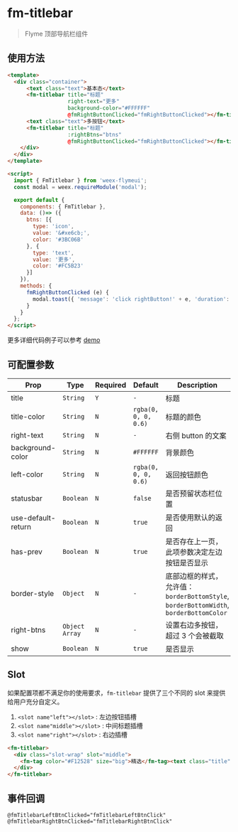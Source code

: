 # fm-titlebar

> Flyme 顶部导航栏组件

## 使用方法
```html
<template>
  <div class="container">
      <text class="text">基本态</text>
      <fm-titlebar title="标题"
                   right-text="更多"
                   background-color="#FFFFFF"
                   @fmRightButtonClicked="fmRightButtonClicked"></fm-titlebar>
      <text class="text">多按钮</text>
      <fm-titlebar title="标题"
                   :rightBtns="btns"
                   @fmRightButtonClicked="fmRightButtonClicked"></fm-titlebar>
    </div>
  </div>
</template>

<script>
  import { FmTitlebar } from 'weex-flymeui';
  const modal = weex.requireModule('modal');

  export default {
    components: { FmTitlebar },
    data: ()=> ({
      btns: [{
        type: 'icon',
        value: '&#xe6cb;',
        color: '#3BC06B'
      }, {
        type: 'text',
        value: '更多',
        color: '#FC5B23'
      }]
    }),
    methods: {
      fmRightButtonClicked (e) {
        modal.toast({ 'message': 'click rightButton!' + e, 'duration': 1 });
      }
    }
  };
</script>
```

更多详细代码例子可以参考 [demo](https://github.com/Yanjiie/weex-flymeui/blob/master/example/component/titlebar/index.vue)

## 可配置参数
| Prop | Type | Required | Default | Description |
|-------------|------------|--------|-----|-----|
| title | `String` |`Y`| `-` | 标题 |
| title-color | `String` |`N`| `rgba(0, 0, 0, 0.6)` | 标题的颜色 |
| right-text | `String` |`N`| `-` | 右侧 button 的文案 |
| background-color | `String` |`N`| `#FFFFFF` | 背景颜色 |
| left-color | `String` |`N`| `rgba(0, 0, 0, 0.6)` | 返回按钮颜色 |
| statusbar | `Boolean` |`N`| `false` | 是否预留状态栏位置 |
| use-default-return | `Boolean` |`N`| `true` | 是否使用默认的返回 |
| has-prev | `Boolean` | `N` |`true`| 是否存在上一页，此项参数决定左边按钮是否显示 |
| border-style | `Object` | `N` | `-` | 底部边框的样式，允许值：`borderBottomStyle`, `borderBottomWidth`, `borderBottomColor` |
| right-btns | `Object` `Array` | `N` | `-` | 设置右边多按钮，超过 3 个会被截取 |
| show | `Boolean` | `N` | `true` | 是否显示 |

## Slot
如果配置项都不满足你的使用要求，`fm-titlebar` 提供了三个不同的 slot 来提供给用户充分自定义。

1. `<slot name"left"></slot>` : 左边按钮插槽
2. `<slot name"middle"></slot>` : 中间标题插槽
3. `<slot name"right"></slot>` : 右边插槽

```html
<fm-titlebar>
  <div class="slot-wrap" slot="middle">
    <fm-tag color="#F12528" size="big">精选</fm-tag><text class="title">电影合集</text>
  </div>
</fm-titlebar>
```

## 事件回调

```
@fmTitlebarLeftBtnClicked="fmTitlebarLeftBtnClick"
@fmTitlebarRightBtnClicked="fmTitlebarRightBtnClick"
```